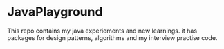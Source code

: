# JavaPlayground
This repo contains my java experiements and new learnings.
it has packages for design patterns, algorithms and my interview practise code.
